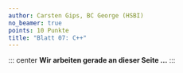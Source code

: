 ```yaml
---
author: Carsten Gips, BC George (HSBI)
no_beamer: true
points: 10 Punkte
title: "Blatt 07: C++"
---
```


::: center
**Wir arbeiten gerade an dieser Seite ...**
:::

<!--
# Zusammenfassung

Ziel dieses Aufgabenblattes ist die praktische Anwendung Ihrer C++-Kenntnisse,
insbesondere werden Sie Pointer, Referenzen und Klassen anwenden und vertiefen. Als
Anwendungsbeispiel werden Sie bestimmte in der C++-Welt wohlbekannte Smartpointer
modellieren sowie einen einfachen Ringpuffer programmieren. Sie lernen mit dem
*Reference Counting* nebenbei eine verbreitete Technik der *Garbage Collection*
kennen.

# Methodik

Sie werden auf diesem Blatt vier einfache Klassen in C++ implementieren.

Es empfiehlt sich, zunächst die Beispiele gründlich zu analysieren, um die
gewünschte Funktionsweise der einzelnen Klassen vorab präzise zu verstehen. Sie
werden zu einigen Dingen in der C++-Literatur recherchieren müssen.

Implementieren Sie immer eine Klasse vollständig und testen Sie Ihren Code sowohl
mit den vorgegebenen Beispielen als auch mit eigenen Beispielen, bevor Sie sich an
die nächste Aufgabe/Klasse setzen.

# Speicherverwaltung in C/C++

C und C++ erlauben als hardwarenahe Programmiersprachen den direkten Umgang mit dem
Programmspeicher (Heap). Ein Programm kann dynamisch zu jeder Zeit weiteren Speicher
anfordern und so beispielsweise mitwachsende Datenstrukturen realisieren.

Da der Heap-Speicher endlich ist, muss man nicht mehr benötigten Speicher auch
wieder freigeben. Anderenfalls ist irgendwann der komplette Heap belegt und das
Programm kann nicht mehr ordnungsgemäß arbeiten. Für die Freigabe ist man als
Programmierer:in selbst zuständig.

## Beispiel für eine Tokenizer-Funktion

Im folgenden Programmschnipsel soll eine Funktion `next_token()` das nächste Token
berechnen. So eine Funktion findet sich typischerweise im Lexer. Für die Rückgabe
des Tokens hat man in C++ drei Möglichkeiten: als Kopie, als Referenz oder als
Pointer.

``` cpp
// Return as copy
Token next_token() {
    Token wuppie = Token("wuppie", 1, 4);   // will be deleted automatically
    Token bar = Token("bar", 7, 10);        // not used, will be deleted automatically

    return wuppie;
}
int main() {
    Token x = next_token();                 // copy constructor; no need to free
}
```

``` cpp
// Return as pointer
Token* next_token() {
    Token* foo = new Token("foo", 9, 35);   // will be free'd manually
    Token* bar = new Token("bar", 7, 10);   // leaves a memory hole!!!

    return foo;
}
int main() {
    Token* x = next_token();                // only the pointer (i.e. address) will be copied
    ...
    delete x;                               // caller needs to free this object
}
```

``` cpp
// Return as C++ reference
Token& next_token() {
    Token* foo = new Token("foo", 9, 35);   // will be free'd manually
    Token* bar = new Token("bar", 7, 10);   // leaves a memory hole!!!

    return *foo;
}
int main() {
    Token& x = next_token();                // no copy, `x` is just a new alias for `foo`
    ...
    delete &x;                              // caller needs to free this object
}
```

Die Rückgabe per Kopie (Standardfall in C/C++) würde ein lokales Objekt auf dem
Stack (im Beispiel wäre das `wuppie`) als Kopie zurückgeben.

-   Vorteil: Der Compiler kümmert sich um die Freigabe der lokalen Variable
    `wuppie`, d.h. nach Beendigung des Funktionsaufrufs wird das Objekt automatisch
    vom Stack entfernt. Da hierbei einfach der Stackpointer zurückgesetzt wird, ist
    diese "Freigabe" eine sehr preiswerte Operation.[^1]
-   Nachteil: Der Aufrufer darf nicht einfach auf das Objekt auf dem Stack zugreifen
    (dieses ist ja nach Beendigung der Funktion nicht mehr gültig). Deshalb muss das
    Objekt bei der Rückgabe kopiert werden (Copy-Konstruktor). Zusätzlich erfolgt
    beim Aufrufer oft noch eine Zuweisung, bei der die Attribute des Objekts
    vermutlich erneut kopiert werden. Dies kann (je nach Aufbau der Objekte) sehr
    teuer sein!

Die Rückgabe per Pointer erfordert ein Objekt, welches innerhalb der Funktion
erzeugt wird und dessen Lebensdauer über das Funktionsende hinausreicht. Das Objekt
muss in diesem Fall also auf dem Heap angelegt werden.

-   Vorteil: Die Rückgabe erfordert lediglich die Kopie der Adresse des Objekts
    (also des Pointers). Hier handelt es sich vereinfacht betrachtet um einen
    Integer, d.h. diese Operation ist relativ preiswert.
-   Nachteil: Das Objekt muss vom Aufrufer wieder freigegeben werden, sobald es
    nicht mehr benötigt wird. Dies muss man explizit programmieren!

Die Rückgabe per C++-Referenz erfordert ebenfalls ein Objekt, welches innerhalb der
Funktion erzeugt wird und dessen Lebensdauer über das Funktionsende hinausreicht.
Das Objekt muss in diesem Fall also wieder auf dem Heap angelegt werden.

-   Vorteil: Die Rückgabe erfordert keinerlei Kopien, da sich die Referenz `x` an
    das Objekt `foo` bindet und lediglich einen neuen Alias für dieses Objekt
    darstellt.
-   Nachteil: Das Objekt muss vom Aufrufer wieder freigegeben werden, sobald es
    nicht mehr benötigt wird. Dies muss man explizit programmieren!

Es hat sich gezeigt, dass der Umgang mit den Heap-Ressourcen sehr fehleranfällig
ist. Ein Aspekt dabei ist, dass man häufig die Freigabe der Objekte vergisst oder
dass die Programmpfade so unübersichtlich sind, dass man nicht genau weiss, ob und
wann man Objekte freigeben soll (denken Sie an Exceptions).

## Smartpointer als Lösung

Während man in Sprachen wie Java die Speicherverwaltung komplett dem Compiler
überlässt oder wie in Rust mit strikten Ownership-Modellen arbeitet, hat man in C++
die sogenannten
[Smartpointer](https://en.cppreference.com/book/intro/smart_pointers) erdacht. Diese
ersetzen den direkten Umgang mit den einfachen Pointern (auch als *raw pointer*
bezeichnet) und lösen das Problem der Freigabe der verwalteten Ressourcen.[^2] Es
gibt verschiedene Modelle, insbesondere gibt es die Variante *unique pointer*, bei
der immer nur genau ein Smartpointer gleichzeitig eine bestimmte Ressource besitzen
darf, und die *shared pointer*, bei der mehrere Smartpointer gleichzeitig die selbe
Ressource verwalten können. Sobald die Lebensdauer des *unique pointer* oder des
letzten *shared pointer* endet, wird die verwaltete Ressource automatisch vom
Smartpointer freigegeben.

Das folgende Beispiel arbeitet mit einer selbst implementierten Variante der *shared
pointers*. Dabei ist die Klasse `SmartToken` ein Smartpointer für Objekte vom Typ
`Token`:

``` cpp
void fluppie() {
    // new smart pointer for token "wuppie":
    // wuppie lives on the stack, the token lives on the heap (`new`)
    SmartToken wuppie = SmartToken(new Token("wuppie", 1, 4));

    if (bla==42) {
        // fluppie shares resource with wuppie
        SmartToken fluppie = SmartToken(wuppie);
        // fluppie2 shares resource with wuppie
        SmartToken fluppie2(wuppie);

        // now there are 3 smart pointers sharing the same resource (token "wuppie")

        // new smart pointer for token "foo"
        SmartToken foo = SmartToken(new Token("foo", 9, 35));
    }   // fluppie, fluppie2, foo will be removed from the stack - foo releases its resource

    // wuppie is the only smart pointer with shared resource "wuppie"

} // wuppie will be removed from the stack - wuppie releases its resource
```

Im Beispiel wird mit `new Token("wuppie", 1, 4)` ein neues Token-Objekt auf dem Heap
angelegt. Der Smartpointer `wuppie` übernimmt die Ressource im Konstruktor und
verwaltet den Pointer. Wichtig ist zu beobachten: Das Token wird auf dem Heap
angelegt, während der Smartpointer `wuppie` eine normale lokale ("automatische")
Variable ist und auf dem Stack liegt.

In der Kontrollstruktur werden weitere Smartpointer angelegt. Die ersten beiden
(`fluppie`, `fluppie2`) teilen sich die Ressource (den Pointer auf das Token) mit
`wuppie`. Es wird kein neues Token angelegt oder kopiert. Der dritte Smartpointer
`foo` verwaltet ein weiteres Token.

Mit der Kontrollstruktur endet auch die Lebensdauer der lokalen Variablen `fluppie`,
`fluppie2` und `foo`, sie werden automatisch vom Stack entfernt. Da `foo` der letzte
Smartpointer ist, der das Token "foo" verwaltet, wird hier die Ressource
freigegeben. Bei `fluppie` und `fluppie2` werden nur die Smartpointer auf dem Stack
entfernt, die verwaltete Ressource (Token "wuppie") bleibt erhalten, da die noch von
einem anderen Smartpointer verwaltet wird.

Mit dem Ende der Funktion endet auch die Lebensdauer des Smartpointers `wuppie`. Er
wird automatisch vom Stack entfernt, und da er im Beispiel der letzte Smartpointer
ist, der das Token "wuppie" verwaltet, wird dabei automatisch der Pointer zu
"wuppie" wieder freigegeben.

Ein Smartpointer soll entsprechend folgende Eigenschaften haben:

-   Verwendung soll analog zu normalen Pointern sein (Operatoren `*` und `->`
    überladen)
-   Smartpointer haben niemals einen undefinierten Wert: entweder sie zeigen auf ein
    Objekt oder auf `nullptr`[^3]
-   Kopieren von (*shared*) Smartpointern führt dazu, dass sich mehrere Smartpointer
    das verwiesene Objekt *teilen*
-   Smartpointer löschen sich selbst (und das verwiesene Objekt, falls kein anderer
    Smartpointer mehr darauf zeigt), wenn die Smartpointer ungültig werden (bei
    Verlassen des Scopes bzw. bei explizitem Aufruf von `delete` auf einen Pointer
    auf einen Smartpointer)
-   Es gibt keine verwitweten Objekte mehr: Wenn mehrere Smartpointer auf das selbe
    Objekt zeigen, darf erst der letzte Smartpointer das Objekt aus dem Heap löschen
-   Smartpointer funktionieren nur für mit `new` erzeugte Objekte

Weitere übliche Eigenschaften, die wir auf diesem Blatt aber vereinfachend
ignorieren[^4]:

-   Smartpointer sollen für beliebige Klassen nutzbar sein (Template-Klasse)
-   Dereferenzierung von nicht existierenden Objekten (d.h. der Smartpointer zeigt
    intern auf `nullptr`) führt nicht zum Programmabsturz, sondern zu einer
    Exception

## Reference Counting

Smartpointer werden erzeugt, indem sie entweder einen Pointer auf die zu verwaltende
Ressource bekommen (Konstruktor) oder eine Referenz auf ein anderes
Smartpointer-Objekt (Copy-Konstruktor).

Im Smartpointer wird entsprechend der Pointer auf die zu verwaltende Ressource
gespeichert.

Für die Bestimmung, wie viele Smartpointer sich eine Ressource teilen, muss ein
Zähler implementiert werden. Sobald sich ein weiterer Smartpointer die selbe
Ressource teilt, muss dort auch der Zähler (per Pointer!) übernommen werden und
entsprechend inkrementiert werden. Im Destruktor muss der Zähler dekrementiert
werden. Falls dabei der Zähler den Wert 0 erreicht, werden die Pointer auf die
Ressource und den Zähler freigegeben.

Bei einer Zuweisung verfährt man analog.

``` cpp
class SmartToken {
public:
    /**
     * Constructor
     *
     * Constructs a new smart pointer from a raw pointer, sets the reference
     * counter to 1.
     *
     * @param p is a raw pointer to the token to be shared
     */
    SmartToken(Token* p = nullptr);

    /**
     * Copy constructor
     *
     * Constructs a new smart pointer from another smart pointer, increments
     * the reference counter.
     *
     * @param sp is another smart pointer
     */
    SmartToken(const SmartToken& sp);

    /**
     * Destructor
     *
     * Decrements the reference counter. If it reaches zero, the shared token
     * will be free'd.
     */
    ~SmartToken();

    /**
     * Assignment
     *
     * Changes the shared token, thus we need first to perform something like
     * the destructor, followed by something like the constructor.
     *
     * @param sp is another smart pointer
     */
    SmartToken& operator=(const SmartToken& sp);

private:
    Token* pObj;        ///< Pointer to the current shared token
    RefCounter* rc;     ///< Pointer to the reference counter (used for the current token)
};

class RefCounter {
public:
    /**
     * Default constructor
     */
    RefCounter();

    /**
     * Increment count
     */
    void inc();

    /**
     * Decrement count
     */
    void dec();

    /**
     * Compare the counter with zero
     *
     * @return true if n==0, false otherwise
     */
    bool isZero() const;

    // Hide copy constructor and assignment operator
    RefCounter(const RefCounter&) = delete;
    RefCounter& operator=(const RefCounter&) = delete;

private:
    unsigned int n;     ///< How many SmartToken share ownership of "our" object?
};
```

## Dereferenzierung von Smartpointern

(*Anmerkung*: Dies ist ein Vorgriff auf die Lektion "Operatoren". Betrachten und
implementieren Sie die vorgegebenen Operatoren einfach wie normale Methoden.)

Pointer lassen sich dereferenzieren, d.h. man greift direkt auf das verwiesene
Objekt zu. Dies lässt sich auch für Smartpointer erreichen, indem die beiden
Dereferenzierungsoperatoren überladen werden.

``` cpp
class SmartToken {
public:
    /**
     * Dereferences the smart pointer
     *
     * @return a reference to the shared token
     */
    Token& operator*();

    /**
     * Dereferences the smart pointer
     *
     * @return a pointer to the shared token
     */
    Token* operator->();
};
```

Damit lässt sich das folgende Verhalten realisieren (Vergleich *raw* Pointer
vs. Smartpointer):

``` cpp
Token* foo = new Token("foo", 9, 35);                       // raw pointer foo
SmartToken wuppie = SmartToken(new Token("wuppie", 1, 4));  // smart pointer wuppie

// Access via token pointer
cout << (*foo).lexem    << endl;    // "foo"
cout << foo->lexem      << endl;    // "foo"

// Access via smart pointer
cout << (*wuppie).lexem << endl;    // "wuppie"
cout << wuppie->lexem   << endl;    // "wuppie"
```

Dabei ist die Form "`->`" eine vereinfachte Darstellung von `(*ptr).`, d.h. ein
Pointer (linke Seite des Ausdrucks) wird dereferenziert und man greift auf Attribute
oder Methoden des verwiesenen Objekts zu (rechte Seite des Ausdrucks).

# Aufgaben

## A7.1: Klasse für Token (1P)

Implementieren Sie in C++ die Klasse `Token` mit der folgenden Schnittstelle:

``` cpp
class Token {
public:
    /**
     * Constructs a new token object.
     *
     * @param l is a pointer to the text of the token (to be copied)
     * @param r is the row in input where this token was found
     * @param c is the column in input where this token starts
     */
    Token(const char* l, int r, int c);

    /**
     * Destructs the token object and free's the stored lexem.
     */
    ~Token();

private:
    char* lexem;    ///< Pointer to the text of the token
    int row;        ///< Row in input where this token was found
    int col;        ///< Column in input where this token starts
};
```

Trennen Sie Deklaration und Implementierung.

Der Konstruktor muss den übergebenen `char*` kopieren, d.h. Sie müssen die Länge des
übergebenen C-Strings bestimmen, ausreichend viel Speicher mit `new` für
`char* lexem` reservieren und danach den String kopieren (C-Funktion).

Sorgen Sie dafür, dass der Speicher beim Vernichten eines `Token`-Objekts wieder
korrekt freigegeben wird.

Bei Bedarf können Sie zusätzliche Attribute und Methoden hinzufügen.

Testen Sie Ihre `Token`-Klasse an selbst gewählten Beispielen.

## A7.2: Implementierung eines einfachen Tokenizers (1P)

Erstellen Sie eine Funktion
`void tokenize(const string& input, vector<Token>& tokens)`, die einen gegebenen
String als Eingabe erhält und diesen in Tokens (Wörter) splittet. Nutzen Sie
Referenzen, um die Token-Liste zu aktualisieren. Testen Sie die Funktion mit
verschiedenen Eingabestrings und geben Sie die Tokens aus.

## A7.3: Reference Counter (1P)

Implementieren Sie nun die Klasse `RefCounter` mit der obigen Schnittstelle. Auch
hier können Sie bei Bedarf zusätzliche Attribute und Methoden hinzufügen.

Testen Sie Ihre `RefCounter`-Klasse an selbst gewählten Beispielen.

## A7.4: Smartpointer (3P)

Implementieren Sie nun die Smartpointer für `Token`-Objekte mit folgender Signatur
(wie oben, leicht erweitert):

``` cpp
class SmartToken {
public:
    /**
     * Constructor
     *
     * Constructs a new smart pointer from a raw pointer, sets the reference
     * counter to 1.
     *
     * @param p is a raw pointer to the token to be shared
     */
    SmartToken(Token* p = nullptr);

    /**
     * Copy constructor
     *
     * Constructs a new smart pointer from another smart pointer, increments
     * the reference counter.
     *
     * @param sp is another smart pointer
     */
    SmartToken(const SmartToken& sp);

    /**
     * Destructor
     *
     * Decrements the reference counter. If it reaches zero, the shared token
     * will be free'd.
     */
    ~SmartToken();

    /**
     * Assignment
     *
     * Changes the shared token, thus we need first to perform something like
     * the destructor, followed by something like the constructor.
     *
     * @param sp is another smart pointer
     */
    SmartToken& operator=(const SmartToken& sp);

    /**
     * Dereferences the smart pointer
     *
     * @return a reference to the shared token
     */
    Token& operator*();

    /**
     * Dereferences the smart pointer
     *
     * @return a pointer to the shared token
     */
    Token* operator->();

    /**
     * Comparison
     *
     * @param sp is another smart pointer
     * @return true, if `sp` shares the same token
     */
    bool operator==(const SmartToken& sp) const;

private:
    Token* pObj;        ///< Pointer to the current shared token
    RefCounter* rc;     ///< Pointer to the reference counter (used for the current token)
};
```

Bei Bedarf können Sie zusätzliche Attribute und Methoden hinzufügen.

Testen Sie Ihre `SmartToken`-Klasse an selbst gewählten Beispielen sowie an den
obigen Beispielen.

## A7.5: Ringpuffer (4P)

Ein Ringpuffer ist eine Form der abstrakten Datenstruktur "Warteschlange" (*Queue*),
die nur eine beschränkte Anzahl $n$ von Elementen (Datensätzen) aufnehmen kann. Die
Daten werden nach dem FIFO-Prinzip über die Funktion `writeBuffer()` am Ende der
Schlange eingefügt und mit der Funktion `readBuffer()` vom Anfang der Schlange
entnommen.

Aus Effizienzgründen wird bei `readBuffer()` nur das erste Element zurückgeliefert,
das gelesene Element wird aber (noch) nicht aus dem Ringpuffer entfernt. Über ein
Attribut `head` merkt man sich stattdessen, wo das nächste zu lesende Element liegt
(auf dem Platz hinter dem aktuell gelesenen). Ist der Puffer voll, wird bei
`writeBuffer()` das älteste Element entfernt und das neue Element auf dem frei
gewordenen Platz im internen Array `elems` eingefügt.

Unser Ringpuffer ist auf Elemente vom Typ `SmartToken` festgelegt. Es wird davon
ausgegangen, dass diese Elemente Smartpointer mit der *shared pointer*-Semantik
sind.[^5] Da die `SmartToken` selbst (zum Teil) eine Pointersemantik implementiert
haben (man kann die Smartpointer dereferenzieren), vermeiden wir Pointer auf die
Smartpointer in der Schnittstelle und arbeiten stattdessen mit C++-Referenzen bzw.
Kopien: Bei `writeBuffer()` wird ein `SmartToken` per konstanter C++-Referenz
übergeben, und bei `readBuffer()` wird eine Kopie des gelesenen `SmartToken`
zurückgeliefert.

Der Puffer kann effizient durch ein zur Laufzeit angelegtes **Array** mit `size`
(Template-Parameter) Plätzen zur Speicherung der Pointer auf die Elemente realisiert
werden. Die Ringstruktur wird durch Modulo-Operationen auf den Array-Indizes
realisiert.

Implementieren Sie nun den Ringpuffer für `SmartToken`-Objekte mit folgender
Signatur:

``` cpp
class RingBuffer {
public:
    /**
     * Constructor that creates a new ring buffer for max. `size` elements
     *
     * Initialises the attributes and allocates memory for `size` elements
     * of type `SmartToken` and let the pointer `elems` point to this new
     * array
     *
     * @param size is the max. number of elements that can be stored
     */
    RingBuffer(unsigned int size);

    /**
     * Destructor
     *
     * free's the dynamically allocated array `elems`
     */
    ~RingBuffer();

    /**
     * Reading the first (oldest) element
     *
     * If an element has been read, the `head` points to the next element
     * and `count` is decremented. The read element is **not** released.
     *
     * @return Returns (a copy of) the first (i.e. oldest) element of the
     * buffer, but does not (yet) release it; returns an empty `SmartToken`
     * if buffer is empty
     */
    SmartToken readBuffer();

    /**
     * Adding a new element
     *
     * Appends the new element to the end of the queue. If the buffer is
     * full, the oldest element will be overwritten by the new element. The
     * old element will take care of releasing its memory (smart pointer).
     *
     * @param data is a reference to the element to be added
     */
    void writeBuffer(const SmartToken& data);

private:
    unsigned int count;     ///< number of elements currently stored in the buffer
    unsigned int head;      ///< points to the beginning of the buffer (oldest element)
    unsigned int size;      ///< length of array `elems`
    SmartToken* elems;      ///< array with `size` places of type `SmartToken`, dynamically allocated
};
```

Bei Bedarf können Sie zusätzliche Attribute und Methoden hinzufügen.

Testen Sie Ihre `RingBuffer`-Klasse an selbst gewählten Beispielen. Überzeugen Sie
sich insbesondere vom korrekten Zugriff auf die Ringstruktur und prüfen Sie, ob die
Smartpointer wie gewünscht arbeiten. Prüfen Sie hierzu auch die `RefCounter` der
beteiligten Smartpointer. Welche Sonderfälle können Sie identifizieren?

[^1]: Anmerkung: Man spricht trotzdem von "Freigabe" des Objekts, obwohl lediglich
    der Stackpointer zurückgesetzt wird und das Objekt zunächst auf dem Stack noch
    vollständig ist. Es kann und wird aber im weiteren Verlauf des Programms
    überschrieben.

[^2]: Dereferenzierung von Null-Pointern oder nicht initialisierten Pointern,
    Nutzung von `delete` für Pointer, die nicht mit `new` erstellt wurden,
    mehrfaches `delete`, Speicherlöcher durch Vergessen von `delete`, Dangling
    Pointer, verwitwete Objekte, ...

[^3]: Sie müssen für `nullptr` den g++ auf C++11 oder höher umstellen
    (`--std=c++11`) und den Header `<cstddef>` includen.

[^4]: Templates haben wir hier noch nicht behandelt, Exceptions werden wir gar nicht
    betrachten

[^5]: Wenn Sie die obigen Aufgaben richtig gelöst haben, haben Sie genau diese
    Semantik vorliegen.
-->
